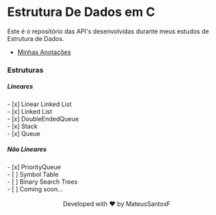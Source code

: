 # Estrutura De Dados em C

Este é o repositório das API's desenvolvidas durante meus estudos de Estrutura de Dados.

- [Minhas Anotações](https://torch-piranha-da2.notion.site/Estrutura-de-Dados-e-Algoritmos-f61ee8dd4988486292d33e2e78811fa5)

</div>

<h3> Estruturas </h3>
<h5>Lineares</h5>
<div>
- [x] Linear Linked List <br>
- [x] Linked List <br>
- [x] DoubleEndedQueue <br>
- [x] Stack <br>
- [x] Queue <br>
</div>
<h5>Não Lineares</h5>
- [x] PriorityQueue <br>
- [ ] Symbol Table <br>
- [ ] Binary Search Trees <br>
- [ ] Coming soon...

<br>
<br>
<div align="center">Developed with ❤️ by MateusSantosF</div>



